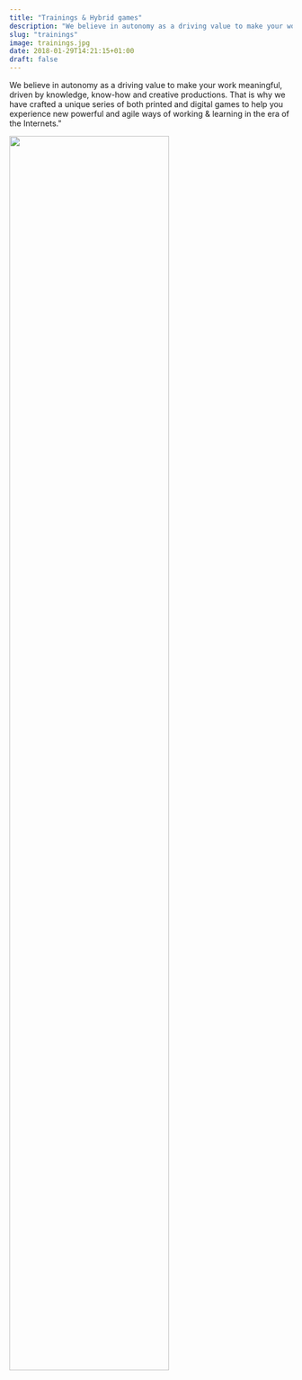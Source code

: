 ```yaml
---
title: "Trainings & Hybrid games"
description: "We believe in autonomy as a driving value to make your work meaningful, driven by knowledge, know-how and creative productions. That is why we have crafted a unique series of both printed and digital games to help you experience new powerful and agile ways of working & learning in the era of the Internets."
slug: "trainings"
image: trainings.jpg
date: 2018-01-29T14:21:15+01:00
draft: false
---
```


We believe in autonomy as a driving value to make your work meaningful, driven by knowledge, know-how and creative productions. That is why we have crafted a unique series of both printed and digital games to help you experience new powerful and agile ways of working & learning in the era of the Internets."

<img src="/jeux.jpg" width="75%" > 
